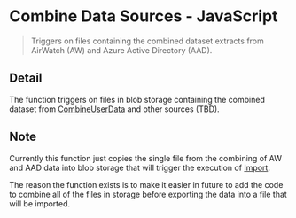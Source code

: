 # Combine Data Sources - JavaScript

> Triggers on files containing the combined dataset extracts from AirWatch (AW)
> and Azure Active Directory (AAD).

## Detail

The function triggers on files in blob storage containing the combined dataset
from [CombineUserData](../CombineUserData) and other sources (TBD).

## Note

Currently this function just copies the single file from the combining of AW
and AAD data into blob storage that will trigger the execution of
[Import](../Import).

The reason the function exists is to make it easier in future to add the code
to combine all of the files in storage before exporting the data into a file
that will be imported.
